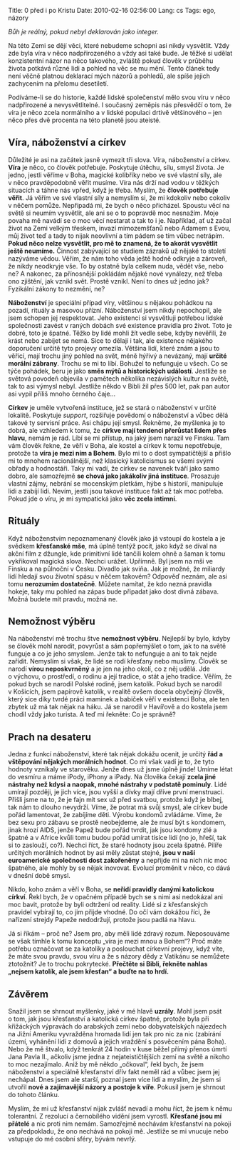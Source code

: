 Title: 0 před i po Kristu
Date: 2010-02-16 02:56:00
Lang: cs
Tags: ego, názory

*Bůh je reálný, pokud nebyl deklarován jako integer.*

Na této Zemi se dějí věci, které nebudeme schopni asi nikdy vysvětlit. Vždy zde byla víra v něco nadpřirozeného a vždy asi také bude. Je těžké si udělat konzistentní názor na něco takového, zvláště pokud člověk v průběhu života potkává různé lidi a pohled na věc se mu mění. Tento článek tedy není věčně platnou deklarací mých názorů a pohledů, ale spíše jejich zachycením na přelomu desetiletí.

Podíváme-li se do historie, každé lidské společenství mělo svou víru v něco nadpřirozené a nevysvětlitelné. I současný zeměpis nás přesvědčí o tom, že víra je něco zcela normálního a v lidské populaci drtivě většinového – jen něco přes dvě procenta na této planetě jsou ateisté.

## Víra, náboženství a církev

Důležité je asi na začátek jasně vymezit tři slova. Víra, náboženství a církev. **Víra** je něco, co člověk potřebuje. Poskytuje útěchu, sílu, smysl života. Je jedno, jestli věříme v Boha, magické kolibříky nebo ve své vlastní síly, ale v něco pravděpodobně věřit musíme. Víra nás drží nad vodou v těžkých situacích a táhne nás vpřed, když je třeba. Myslím, že **člověk potřebuje věřit**. Já věřím ve své vlastní síly a nemyslím si, že mi kdokoliv nebo cokoliv v něčem pomůže. Nepřipadá mi, že bych o něco přicházel. Spoustu věcí na světě si neumím vysvětlit, ale ani se o to popravdě moc nesnažím. Moje povaha mě navádí se o moc věcí nestarat a tak to i je. Například, ať už začal život na Zemi velkým třeskem, invazí mimozemšťanů nebo Adamem s Evou, můj život teď a tady to nijak neovlivní a tím pádem se tím vůbec netrápím. **Pokud něco nelze vysvětlit, pro mě to znamená, že to akorát vysvětlit ještě neumíme.** Činnost zabývající se studiem zázraků už nějaké to století nazýváme vědou. Věřím, že nám toho věda ještě hodně odkryje a zároveň, že nikdy neodkryje vše. To by ostatně byla celkem nuda, vědět vše, nebo ne? A nakonec, za přínosnější pokládám nějaké nové vynálezy, než třeba ono zjištění, jak vznikl svět. Prostě vznikl. Není to dnes už jedno jak? Fyzikální zákony to nezmění, ne?

**Náboženství** je speciální případ víry, většinou s nějakou pohádkou na pozadí, rituály a masovou přízní. Náboženství jsem nikdy nepochopil, ale jsem schopen jej respektovat. Jeho existenci si vysvětluji potřebou lidské společnosti zavést v raných dobách své existence pravidla pro život. Toto je dobré, toto je špatné. Těžko by lidé mohli žít vedle sebe, kdyby nevěřili, že krást nebo zabíjet se nemá. Sice to dělají i tak, ale existence nějakého doporučení určitě tyto projevy omezila. Většina lidí, které znám a jsou to věřící, mají trochu jiný pohled na svět, méně hýřivý a nevázaný, mají **určité morální zábrany**. Trochu se mi to líbí. Bohužel to nefunguje u všech. Co se týče pohádek, beru je jako **směs mýtů a historických událostí**. Jestliže se světová povodeň objevila v pamětech několika nezávislých kultur na světě, tak to asi výmysl nebyl. Jestliže někdo v Bibli žil přes 500 let, pak pan autor asi vypil příliš mnoho černého čaje…

**Církev** je uměle vytvořená instituce, jež se stará o náboženství v určité lokalitě. Poskytuje *support*, rozšiřuje povědomí o náboženství a vůbec dělá takové ty servisní práce. Asi chápu její smysl. Řekněme, že myšlenka je to dobrá, ale vzhledem k tomu, že **církve mají tendenci přerůstat lidem přes hlavu**, nemám je rád. Líbí se mi přístup, na jaký jsem narazil ve Finsku. Tam vám člověk řekne, že věří v Boha, ale kostel a církev k tomu nepotřebuje, protože ta **víra je mezi ním a Bohem**. Bylo mi to o dost sympatičtější a přišlo mi to mnohem racionálnější, než klasický katolicismus se všemi svými obřady a hodnostáři. Taky mi vadí, že církev se navenek tváří jako samo dobro, ale samozřejmě **se chová jako jakákoliv jiná instituce**. Prosazuje vlastní zájmy, nebrání se mocenským pletkám, hýbe s historií, manipuluje lidi a zabíjí lidi. Nevím, jestli jsou takové instituce fakt až tak moc potřeba. Pokud jde o víru, je mi sympatická jako **věc zcela intimní**.

## Rituály

Když náboženstvím nepoznamenaný člověk jako já vstoupí do kostela a je svědkem **křesťanské mše**, má úplně tentýž pocit, jako když se díval na akční film z džungle, kde primitivní lidé tančili kolem ohně a šaman k tomu vykřikoval magická slova. Nechci urážet. Upřímně. Byl jsem na mši ve Finsku a na půlnoční v Česku. Divadlo jak sviňa. Jak je možné, že miliardy lidí hledají svou životní spásu v něčem takovém? Odpověď neznám, ale asi tomu **nerozumím dostatečně**. Můžete namítat, že kdo nezná pravidla hokeje, taky mu pohled na zápas bude připadat jako dost divná zábava. Možná budete mít pravdu, možná ne.

## Nemožnost výběru

Na náboženství mě trochu štve **nemožnost výběru**. Nejlepší by bylo, kdyby se člověk mohl narodit, povyrůst a sám popřemýšlet o tom, jak to na světě funguje a co je jeho smyslem. Jenže tak to nefunguje a ani to tak nejde zařídit. Nemyslím si však, že lidé se rodí křesťany nebo muslimy. Člověk se narodí **vírou neposkvrněný** a je jen na jeho okolí, co z něj udělá. Jde o výchovu, o prostředí, o rodinu a její tradice, o stát a jeho tradice. Věřím, že pokud bych se narodil Polské rodině, jsem katolík. Pokud bych se narodil v Košicích, jsem papírově katolík, v realitě ovšem docela obyčejný člověk, který sice díky tvrdé práci maminek a babiček věří v existenci Boha, ale ten zbytek už má tak nějak na háku. Já se narodil v Havířově a do kostela jsem chodil vždy jako turista. A teď mi řekněte: Co je správně?

## Prach na desateru

Jedna z funkcí náboženství, které tak nějak dokážu ocenit, je určitý **řád a vštěpování nějakých morálních hodnot**. Co mi však vadí je to, že tyto hodnoty vznikaly ve starověku. Jenže dnes už jsme úplně jinde! Umíme létat do vesmíru a máme iPody, iPhony a iPady. Na člověka čekají **zcela jiné nástrahy než kdysi a naopak, mnohé nástrahy v podstatě pominuly**. Lidé umírají později, je jich více, jsou vyšší a dívky mají dříve první menstruaci. Přišli jsme na to, že je fajn mít sex už před svatbou, protože když je blbej, tak nám to dlouho nevydrží. Víme, že potrat má svůj smysl, ale církev bude pořád lamentovat, že zabíjíme děti. Výrobu kondomů zvládáme. Víme, že bez sexu pro zábavu se prostě neobejdeme, ale že musí být s kondomem, jinak hrozí AIDS, jenže Papež bude pořád tvrdit, jak jsou kondomy zlé a špatné a v Africe kvůli tomu budou pořád umírat tisíce lidí (no jo, hřeší, tak si to zaslouží, co?). Nechci říct, že staré hodnoty jsou zcela špatné. Pilíře určitých morálních hodnot by asi měly zůstat stejné, **jsou v naší euroamerické společnosti dost zakořeněny** a nepřijde mi na nich nic moc špatného, ale mohly by se nějak inovovat. Evolucí proměnit v něco, co dává v dnešní době smysl.

Nikdo, koho znám a věří v Boha, se **neřídí pravidly danými katolickou církví**. Řekl bych, že v opačném případě bych se s nimi asi nedokázal ani moc bavit, protože by byli odtržení od reality. Lidé si z křesťanských pravidel vybírají to, co jim přijde vhodné. Do očí vám dokážou říci, že nařízení strejdy Papeže nedodržují, protože jsou padlá na hlavu.

Já si říkám – proč ne? Jsem pro, aby měli lidé zdravý rozum. Neposouváme se však tímhle k tomu konceptu „víra je mezi mnou a Bohem“? Proč máte potřebu označovat se za katolíky a poslouchat církevní projevy, když víte, že máte svou pravdu, svou víru a že s názory dědy z Vatikánu se nemůžete ztotožnit? Je to trochu pokrytecké. **Přečtěte si Bibli, řekněte nahlas „nejsem katolík, ale jsem křesťan“ a buďte na to hrdí.**

## Závěrem

Snažil jsem se shrnout myšlenky, jaké v mé hlavě **uzrály**. Mohl jsem psát o tom, jak jsou křesťanství a katolická církev špatné, protože byla při křižáckých výpravách do arabských zemí nebo dobyvatelských nájezdech na Jižní Ameriku vyvražděna hromada lidí jen tak pro nic za nic (zabírání území, vyhánění lidí z domovů a jejich vraždění s posvěcením pána Boha). Nebo že mě štvalo, když tenkrát 24 hodin v kuse běžel přímý přenos úmrtí Jana Pavla II., ačkoliv jsme jedna z nejateistič­tějších zemí na světě a nikoho to moc nezajímalo. Aniž by mě někdo „očkoval“, řekl bych, že jsem náboženství a speciálně křesťanství dřív fakt neměl rád a vůbec jsem jej nechápal. Dnes jsem ale starší, poznal jsem více lidí a myslím, že jsem si utvořil **nové a zajímavější názory a postoje k víře**. Pokusil jsem je shrnout do tohoto článku.

Myslím, že mi už křesťanství nijak zvlášť nevadí a mohu říct, že jsem k němu tolerantní. Z rezolucí a černobílého vidění jsem vyrostl. **Křesťané jsou mí přátelé** a nic proti nim nemám. Samozřejmě nechávám křesťanství na pokoji za předpokladu, že ono nechává na pokoji mě. Jestliže se mi vnucuje nebo vstupuje do mé osobní sféry, bývám nevrlý.
